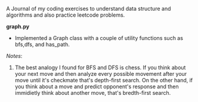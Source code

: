 A Journal of my coding exercises to understand data structure and algorithms and also practice leetcode problems.



<b>graph.py</b>

- Implemented a Graph class with a couple of utility functions such as bfs,dfs, and has_path.

<i>Notes</i>:
1. The best analogy I found for BFS and DFS is chess. If you think about your next move and then analyze every possible movement after your move until it's checkmate that's depth-first search. On the other hand, if you think about a move and predict opponent's response and then immidietly think about another move, that's bredth-first search.

